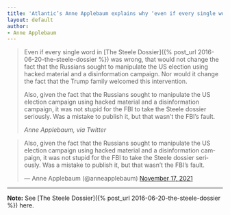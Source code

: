 ```yaml
---
title: 'Atlantic’s Anne Applebaum explains why ‘even if every single word in the Steele dossier was wrong,’ the FBI and media were right to treat it as legit'
layout: default
author:
- Anne Applebaum
---
```


> Even if every single word in [The Steele Dossier]({% post_url 2016-06-20-the-steele-dossier %}) was wrong, that would not change the fact that the Russians sought to manipulate the US election using hacked material and a disinformation campaign. Nor would it change the fact that the Trump family welcomed this intervention.
>
> Also, given the fact that the Russians sought to manipulate the US election campaign using hacked material and a disinformation campaign, it was not stupid for the FBI to take the Steele dossier seriously. Was a mistake to publish it, but that wasn’t the FBI’s fault.
>
> <cite>Anne Applebaum, via Twitter</cite>

<blockquote class="twitter-tweet"><p lang="en" dir="ltr">Also, given the fact that the Russians sought to manipulate the US election campaign using hacked material and a disinformation campaign, it was not stupid for the FBI to take the Steele dossier seriously. Was a mistake to publish it, but that wasn’t the FBI’s fault.</p>&mdash; Anne Applebaum (@anneapplebaum) <a href="https://twitter.com/anneapplebaum/status/1460951783359102984?ref_src=twsrc%5Etfw">November 17, 2021</a></blockquote> <script async src="https://platform.twitter.com/widgets.js" charset="utf-8"></script>

---

**Note:** See [The Steele Dossier]({% post_url 2016-06-20-the-steele-dossier %}) here.
